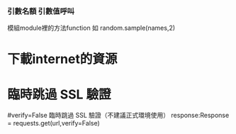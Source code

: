 ### 引數名額 引數值呼叫
模組module裡的方法function
如 random.sample(names,2)

# 下載internet的資源



# 臨時跳過 SSL 驗證
#verify=False 臨時跳過 SSL 驗證（不建議正式環境使用）
response:Response = requests.get(url,verify=False)

